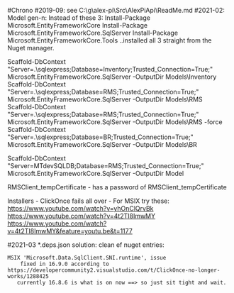 ﻿#Chrono
#2019-09: see C:\g\alex-pi\Src\AlexPiApi\ReadMe.md
#2021-02:
  Model gen-n:
  Instead of these 3:
      Install-Package Microsoft.EntityFrameworkCore
      Install-Package Microsoft.EntityFrameworkCore.SqlServer
      Install-Package Microsoft.EntityFrameworkCore.Tools
  ..installed all 3 straight from the Nuget manager.

  Scaffold-DbContext "Server=.\sqlexpress;Database=Inventory;Trusted_Connection=True;" Microsoft.EntityFrameworkCore.SqlServer -OutputDir Models\Inventory
  Scaffold-DbContext "Server=.\sqlexpress;Database=RMS;Trusted_Connection=True;" Microsoft.EntityFrameworkCore.SqlServer -OutputDir Models\RMS
  Scaffold-DbContext "Server=.\sqlexpress;Database=RMS;Trusted_Connection=True;" Microsoft.EntityFrameworkCore.SqlServer -OutputDir Models\RMS -force
  Scaffold-DbContext "Server=.\sqlexpress;Database=BR;Trusted_Connection=True;" Microsoft.EntityFrameworkCore.SqlServer -OutputDir Models\BR
  
  Scaffold-DbContext "Server=MTdevSQLDB;Database=RMS;Trusted_Connection=True;" Microsoft.EntityFrameworkCore.SqlServer -OutputDir Model
  

  RMSClient_tempCertificate - has a password of RMSClient_tempCertificate


  Installers  -  ClickOnce fails all over  -    For MSIX try these:
    https://www.youtube.com/watch?v=yhOnClQrvBk
    https://www.youtube.com/watch?v=4t2TI8ImwMY
    https://www.youtube.com/watch?v=4t2TI8ImwMY&feature=youtu.be&t=1177

  #2021-03
  *.deps.json solution: clean ef nuget entries:
    <ItemGroup>
    <PackageReference Include="Microsoft.EntityFrameworkCore" Version="5.0.3" />
    <PackageReference Include="Microsoft.EntityFrameworkCore.Design" Version="5.0.3" />
    <PackageReference Include="Microsoft.EntityFrameworkCore.Proxies" Version="5.0.3" />
    <PackageReference Include="Microsoft.EntityFrameworkCore.SqlServer" Version="5.0.3" />
    <PackageReference Include="Microsoft.EntityFrameworkCore.Tools" Version="5.0.3" />
    <PackageReference Include="Microsoft.Extensions.Configuration.UserSecrets" Version="3.1.0" />


    MSIX 'Microsoft.Data.SqlClient.SNI.runtime', issue
        fixed in 16.9.0 according to https://developercommunity2.visualstudio.com/t/ClickOnce-no-longer-works/1288425
       currently 16.8.6 is what is on now ==> so just sit tight and wait.